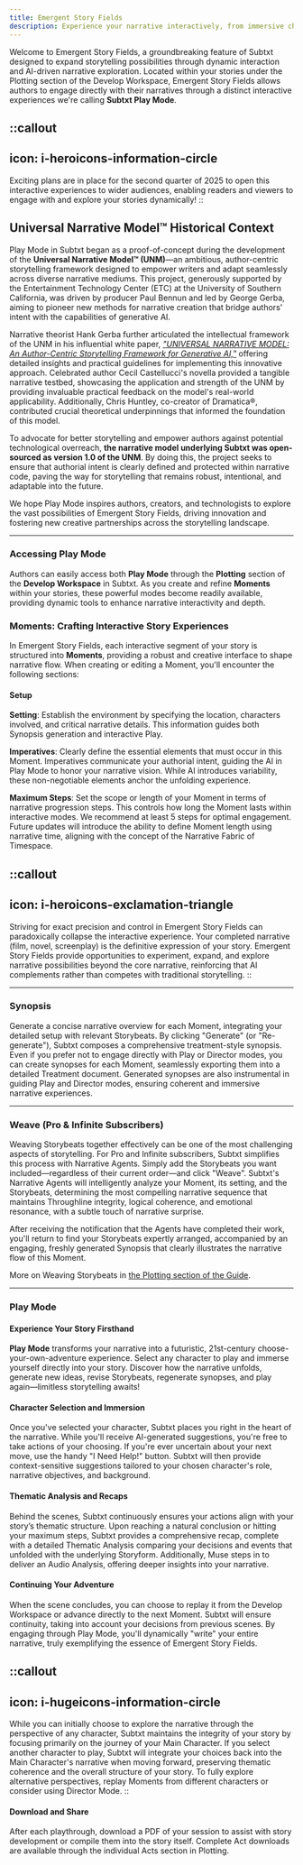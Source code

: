 ```yaml
---
title: Emergent Story Fields
description: Experience your narrative interactively, from immersive character adventures to creative directorial control
---
```


Welcome to Emergent Story Fields, a groundbreaking feature of Subtxt designed to expand storytelling possibilities through dynamic interaction and AI-driven narrative exploration. Located within your stories under the Plotting section of the Develop Workspace, Emergent Story Fields allows authors to engage directly with their narratives through a distinct interactive experiences we're calling **Subtxt Play Mode**.

::callout
---
icon: i-heroicons-information-circle
---
Exciting plans are in place for the second quarter of 2025 to open this interactive experiences to wider audiences, enabling readers and viewers to engage with and explore your stories dynamically!
::

## Universal Narrative Model™ Historical Context

Play Mode in Subtxt began as a proof-of-concept during the development of the **Universal Narrative Model™ (UNM)**—an ambitious, author-centric storytelling framework designed to empower writers and adapt seamlessly across diverse narrative mediums. This project, generously supported by the Entertainment Technology Center (ETC) at the University of Southern California, was driven by producer Paul Bennun and led by George Gerba, aiming to pioneer new methods for narrative creation that bridge authors' intent with the capabilities of generative AI.

Narrative theorist Hank Gerba further articulated the intellectual framework of the UNM in his influential white paper, [*"UNIVERSAL NARRATIVE MODEL: An Author-Centric Storytelling Framework for Generative AI,"*](https://arxiv.org/pdf/2503.04844) offering detailed insights and practical guidelines for implementing this innovative approach. Celebrated author Cecil Castellucci's novella provided a tangible narrative testbed, showcasing the application and strength of the UNM by providing invaluable practical feedback on the model's real-world applicability. Additionally, Chris Huntley, co-creator of Dramatica®, contributed crucial theoretical underpinnings that informed the foundation of this model.

To advocate for better storytelling and empower authors against potential technological overreach, **the narrative model underlying Subtxt was open-sourced as version 1.0 of the UNM**. By doing this, the project seeks to ensure that authorial intent is clearly defined and protected within narrative code, paving the way for storytelling that remains robust, intentional, and adaptable into the future.

We hope Play Mode inspires authors, creators, and technologists to explore the vast possibilities of Emergent Story Fields, driving innovation and fostering new creative partnerships across the storytelling landscape.

---

### Accessing Play Mode

Authors can easily access both **Play Mode** through the **Plotting** section of the **Develop Workspace** in Subtxt. As you create and refine **Moments** within your stories, these powerful modes become readily available, providing dynamic tools to enhance narrative interactivity and depth.

### Moments: Crafting Interactive Story Experiences

In Emergent Story Fields, each interactive segment of your story is structured into **Moments**, providing a robust and creative interface to shape narrative flow. When creating or editing a Moment, you'll encounter the following sections:

#### Setup

**Setting**: Establish the environment by specifying the location, characters involved, and critical narrative details. This information guides both Synopsis generation and interactive Play.

**Imperatives**: Clearly define the essential elements that must occur in this Moment. Imperatives communicate your authorial intent, guiding the AI in Play Mode to honor your narrative vision. While AI introduces variability, these non-negotiable elements anchor the unfolding experience.

**Maximum Steps**: Set the scope or length of your Moment in terms of narrative progression steps. This controls how long the Moment lasts within interactive modes. We recommend at least 5 steps for optimal engagement. Future updates will introduce the ability to define Moment length using narrative time, aligning with the concept of the Narrative Fabric of Timespace.

::callout
---
icon: i-heroicons-exclamation-triangle
---
Striving for exact precision and control in Emergent Story Fields can paradoxically collapse the interactive experience. Your completed narrative (film, novel, screenplay) is the definitive expression of your story. Emergent Story Fields provide opportunities to experiment, expand, and explore narrative possibilities beyond the core narrative, reinforcing that AI complements rather than competes with traditional storytelling.
::

---

### Synopsis

Generate a concise narrative overview for each Moment, integrating your detailed setup with relevant Storybeats. By clicking "Generate" (or "Re-generate"), Subtxt composes a comprehensive treatment-style synopsis. Even if you prefer not to engage directly with Play or Director modes, you can create synopses for each Moment, seamlessly exporting them into a detailed Treatment document. Generated synopses are also instrumental in guiding Play and Director modes, ensuring coherent and immersive narrative experiences.

---

### Weave (Pro & Infinite Subscribers)

Weaving Storybeats together effectively can be one of the most challenging aspects of storytelling. For Pro and Infinite subscribers, Subtxt simplifies this process with Narrative Agents. Simply add the Storybeats you want included—regardless of their current order—and click "Weave". Subtxt's Narrative Agents will intelligently analyze your Moment, its setting, and the Storybeats, determining the most compelling narrative sequence that maintains Throughline integrity, logical coherence, and emotional resonance, with a subtle touch of narrative surprise.

After receiving the notification that the Agents have completed their work, you'll return to find your Storybeats expertly arranged, accompanied by an engaging, freshly generated Synopsis that clearly illustrates the narrative flow of this Moment.

More on Weaving Storybeats in [the Plotting section of the Guide](/the-develop-workspace/plotting/moments#weaving-storybeats).

---

### Play Mode

#### Experience Your Story Firsthand
**Play Mode** transforms your narrative into a futuristic, 21st-century choose-your-own-adventure experience. Select any character to play and immerse yourself directly into your story. Discover how the narrative unfolds, generate new ideas, revise Storybeats, regenerate synopses, and play again—limitless storytelling awaits!

#### Character Selection and Immersion
Once you've selected your character, Subtxt places you right in the heart of the narrative. While you'll receive AI-generated suggestions, you're free to take actions of your choosing. If you're ever uncertain about your next move, use the handy "I Need Help!" button. Subtxt will then provide context-sensitive suggestions tailored to your chosen character's role, narrative objectives, and background.

#### Thematic Analysis and Recaps
Behind the scenes, Subtxt continuously ensures your actions align with your story’s thematic structure. Upon reaching a natural conclusion or hitting your maximum steps, Subtxt provides a comprehensive recap, complete with a detailed Thematic Analysis comparing your decisions and events that unfolded with the underlying Storyform. Additionally, Muse steps in to deliver an Audio Analysis, offering deeper insights into your narrative.

#### Continuing Your Adventure
When the scene concludes, you can choose to replay it from the Develop Workspace or advance directly to the next Moment. Subtxt will ensure continuity, taking into account your decisions from previous scenes. By engaging through Play Mode, you'll dynamically "write" your entire narrative, truly exemplifying the essence of Emergent Story Fields.

::callout
---
icon: i-hugeicons-information-circle
---
While you can initially choose to explore the narrative through the perspective of any character, Subtxt maintains the integrity of your story by focusing primarily on the journey of your Main Character. If you select another character to play, Subtxt will integrate your choices back into the Main Character's narrative when moving forward, preserving thematic coherence and the overall structure of your story. To fully explore alternative perspectives, replay Moments from different characters or consider using Director Mode.
::

#### Download and Share
After each playthrough, download a PDF of your session to assist with story development or compile them into the story itself. Complete Act downloads are available through the individual Acts section in Plotting.